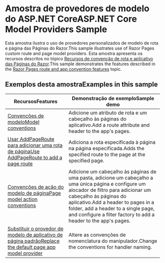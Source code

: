# <a name="aspnet-core-model-providers-sample"></a><span data-ttu-id="0dfae-101">Amostra de provedores de modelo do ASP.NET Core</span><span class="sxs-lookup"><span data-stu-id="0dfae-101">ASP.NET Core Model Providers Sample</span></span>

<span data-ttu-id="0dfae-102">Esta amostra ilustra o uso de provedores personalizados de modelo de rota e página das Páginas do Razor.</span><span class="sxs-lookup"><span data-stu-id="0dfae-102">This sample illustrates use of Razor Pages custom route and page model providers.</span></span> <span data-ttu-id="0dfae-103">Esta amostra apresenta os recursos descritos no tópico [Recursos de convenção de rota e aplicativo das Páginas do Razor](https://docs.microsoft.com/aspnet/core/mvc/razor-pages/razor-pages-convention-features).</span><span class="sxs-lookup"><span data-stu-id="0dfae-103">This sample demonstrates the features described in the [Razor Pages route and app convention features](https://docs.microsoft.com/aspnet/core/mvc/razor-pages/razor-pages-convention-features) topic.</span></span>

## <a name="examples-in-this-sample"></a><span data-ttu-id="0dfae-104">Exemplos desta amostra</span><span class="sxs-lookup"><span data-stu-id="0dfae-104">Examples in this sample</span></span>

| <span data-ttu-id="0dfae-105">Recursos</span><span class="sxs-lookup"><span data-stu-id="0dfae-105">Features</span></span> | <span data-ttu-id="0dfae-106">Demonstração de exemplo</span><span class="sxs-lookup"><span data-stu-id="0dfae-106">Sample demo</span></span> |
| -------- | ----------- |
| [<span data-ttu-id="0dfae-107">Convenções de modelo</span><span class="sxs-lookup"><span data-stu-id="0dfae-107">Model conventions</span></span>](https://docs.microsoft.com/aspnet/core/mvc/razor-pages/razor-pages-convention-features#model-conventions) | <span data-ttu-id="0dfae-108">Adicione um atributo de rota e um cabeçalho às páginas do aplicativo.</span><span class="sxs-lookup"><span data-stu-id="0dfae-108">Add a route attribute and header to the app's pages.</span></span> |
| [<span data-ttu-id="0dfae-109">Usar AddPageRoute para adicionar uma rota de página</span><span class="sxs-lookup"><span data-stu-id="0dfae-109">Use AddPageRoute to add a page route</span></span>](https://docs.microsoft.com/aspnet/core/mvc/razor-pages/razor-pages-convention-features#configure-a-page-route) | <span data-ttu-id="0dfae-110">Adiciona a rota especificada à página na página especificada.</span><span class="sxs-lookup"><span data-stu-id="0dfae-110">Adds the specified route to the page at the specified page.</span></span> |
| [<span data-ttu-id="0dfae-111">Convenções de ação do modelo de página</span><span class="sxs-lookup"><span data-stu-id="0dfae-111">Page model action conventions</span></span>](https://docs.microsoft.com/aspnet/core/mvc/razor-pages/razor-pages-convention-features#page-model-action-conventions) | <span data-ttu-id="0dfae-112">Adicione um cabeçalho às páginas de uma pasta, adicione um cabeçalho a uma única página e configure um alocador de filtro para adicionar um cabeçalho às páginas do aplicativo.</span><span class="sxs-lookup"><span data-stu-id="0dfae-112">Add a header to pages in a folder, add a header to a single page, and configure a filter factory to add a header to the app's pages.</span></span> |
| [<span data-ttu-id="0dfae-113">Substituir o provedor de modelo de aplicativo de página padrão</span><span class="sxs-lookup"><span data-stu-id="0dfae-113">Replace the default page app model provider</span></span>](https://docs.microsoft.com/aspnet/core/mvc/razor-pages/razor-pages-convention-features#replace-the-default-page-app-model-provider) | <span data-ttu-id="0dfae-114">Altere as convenções de nomenclatura do manipulador.</span><span class="sxs-lookup"><span data-stu-id="0dfae-114">Change the conventions for handler naming.</span></span> |
